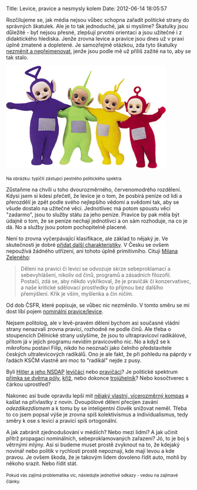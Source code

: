 Title: Levice, pravice a nesmysly kolem
Date: 2012-06-14 18:05:57

Rozčilujeme se, jak média nejsou vůbec schopna zařadit politické strany do správných škatulek. Ale je to tak jednoduché, jak si myslíme? Škatulky jsou důležité - byť nejsou přesné, zlepšují prvotní orientaci a jsou užitečné i z didaktického hlediska. Jenže zrovna levice a pravice jsou dnes už v praxi úplně zmatené a dopletené. Je samozřejmě otázkou, zda tyto škatulky [nezměnit a nepřejmenovat](http://www.pehe.cz/zapisnik/2006/pravice-a-levice-matouci-pojmy), jenže jsou podle mě už příliš zažité na to, aby se tak stalo.

![Teletubbies](images/teletubbies.jpg)

<small>Na obrázku: typičtí zástupci pestrého politického spektra.</small>

Zůstaňme na chvíli u toho dvourozměrného, červenomodrého rozdělení. Kdysi jsem si kdesi přečetl, že levice je o tom, že posbírá peníze od lidí a přerozdělí je zpět podle svého nejlepšího vědomí a svědomí tak, aby se všude dostalo na užitečné věci. Jednotlivec má potom spoustu věcí "zadarmo", jsou to služby státu za jeho peníze. Pravice by pak měla být údajně o tom, že se peníze nechají jednotlivci a on sám rozhoduje, na co je dá. No a služby jsou potom pochopitelně placené.

Není to zrovna vyčerpávající klasifikace, ale základ to nějaký je. Ve skutečnosti je dobré [přidat další charakteristiky](http://www.darius.cz/ag_nikola/slov_pravi.html). V Česku se ovšem nepoužívá žádného utřízení, ani tohoto úplně primitivního. Cituji [Milana Zeleného](http://www.darius.cz/ag_nikola/slov_pravi.html):

> Dělení na pravici či levici se odvozuje skrze sebeproklamací a sebevyhlášení, nikoliv od činů, programů a zásadních filozofií. Postačí, zdá se, aby někdo vykřikoval, že je pravičák či konzervativec, a naše kritické sdělovací prostředky to přijmou bez dalšího přemýšlení. Křik je vším, myšlenka a čin ničím.

Od dob ČSFR, které popisuje, se vůbec nic nezměnilo. V tomto směru se mi dost líbí pojem [nominální pravice/levice](http://humanaction.cz/nominalni-pravice/).

Nejsem politolog, ale v levě-pravém dělení bychom asi současné vládní strany nenazvali zrovna pravicí, rozhodně ne podle činů. Ale třeba o stoupencích Dělnické strany uslyšíme, že jsou to ultrapravicoví radikálové, přitom já v jejich programu nevidím pravicového nic. No a když se k mikrofonu postaví Filip, nikdo ho neoznačí jako čelního představitele českých ultralevicových radikálů. Ono je ale fakt, že při pohledu na páprdy v řadách KSČM vlastně ani moc to "radikál" nejde z pusy.

Byli [Hitler a jeho NSDAP](http://eportal.parlamentnilisty.cz/Articles/4600-presne-pred-123-lety-se-narodil-pravicovy-diktator-hitler-proc-je-zakazano-oslavovat-jej-kdyz-komunisticke-zrudy-stalin-mao-a-che-jsou-ok-.aspx) [levičáci](http://janpolanecky.blog.idnes.cz/c/234816/Proc-se-socialistum-nehodi-priznat-ze-nacismus-je-levicovy.html) nebo [pravičáci](http://lukasnavratil.blog.idnes.cz/c/235010/Neonaciste-jsou-skutecne-ultrapravici.html)? Je politické spektrum [přímka se dvěma póly](http://frantovo.cz/blog/?q=pojeti-pojmu-levice-pravice), [kříž](http://lukasnavratil.blog.idnes.cz/c/235010/Neonaciste-jsou-skutecne-ultrapravici.html), nebo dokonce [trojúhelník](http://ledwon.blog.idnes.cz/c/235792/Nacizmus-vlevo-nebo-vpravo-Hlavne-co-nejdal-ode-me.html)? Nebo kosočtverec s čárkou uprostřed?

Nakonec asi bude opravdu lepší mít [nějaký vlastní, vícerozměrný kompas](http://liblog.alesuv.net/kompas.php) a kašlat na přívlastky z novin. Dvoupólové dělení přecijen zavání *odezdikezdismem* a k tomu by se inteligentní člověk snižovat neměl. Třeba to co jsem popsal výše je zrovna spíš kolektivismus a individualismus, tedy směry k ose s levicí a pravicí spíš ortogonální.

A jak zabránit zjednodušování v médiích? Nebo mezi lidmi? A jak učinit přítrž propagaci nominálních, sebeproklamovaných zařazení? Jó, to je boj s větrnými mlýny. Asi si budeme muset prostě zvyknout na to, že kdejaký novinář nebo politik v rychlosti prostě nepoznají, kde mají levou a kde pravou. Je ovšem škoda, že je takovým lidem dovoleno řídit auto, mohli by někoho srazit. Nebo řídit stát.

<small>Pokud vás zajímá problematika víc, následujte jednotlivé odkazy - vedou na zajímavé články.</small>
